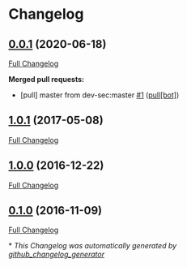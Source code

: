 # Changelog

## [0.0.1](https://github.com/NeatNerdPrime/php-baseline/tree/0.0.1) (2020-06-18)

[Full Changelog](https://github.com/NeatNerdPrime/php-baseline/compare/1.0.1...0.0.1)

**Merged pull requests:**

- \[pull\] master from dev-sec:master [\#1](https://github.com/NeatNerdPrime/php-baseline/pull/1) ([pull[bot]](https://github.com/apps/pull))

## [1.0.1](https://github.com/NeatNerdPrime/php-baseline/tree/1.0.1) (2017-05-08)

[Full Changelog](https://github.com/NeatNerdPrime/php-baseline/compare/1.0.0...1.0.1)

## [1.0.0](https://github.com/NeatNerdPrime/php-baseline/tree/1.0.0) (2016-12-22)

[Full Changelog](https://github.com/NeatNerdPrime/php-baseline/compare/0.1.0...1.0.0)

## [0.1.0](https://github.com/NeatNerdPrime/php-baseline/tree/0.1.0) (2016-11-09)

[Full Changelog](https://github.com/NeatNerdPrime/php-baseline/compare/f0de42996b3299ac0e9dc2821c693612f6134cbb...0.1.0)



\* *This Changelog was automatically generated by [github_changelog_generator](https://github.com/github-changelog-generator/github-changelog-generator)*
